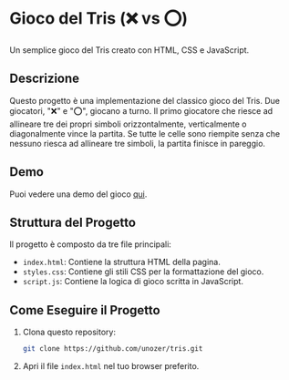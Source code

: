 # Gioco del Tris (❌ vs ⭕️)

Un semplice gioco del Tris creato con HTML, CSS e JavaScript.

## Descrizione

Questo progetto è una implementazione del classico gioco del Tris. Due giocatori, "❌" e "⭕️", giocano a turno. Il primo giocatore che riesce ad allineare tre dei propri simboli orizzontalmente, verticalmente o diagonalmente vince la partita. Se tutte le celle sono riempite senza che nessuno riesca ad allineare tre simboli, la partita finisce in pareggio.

## Demo

Puoi vedere una demo del gioco [qui](https://via.placeholder.com/demo).

## Struttura del Progetto

Il progetto è composto da tre file principali:
- `index.html`: Contiene la struttura HTML della pagina.
- `styles.css`: Contiene gli stili CSS per la formattazione del gioco.
- `script.js`: Contiene la logica di gioco scritta in JavaScript.

## Come Eseguire il Progetto

1. Clona questo repository:
    ```bash
    git clone https://github.com/unozer/tris.git
    ```
2. Apri il file `index.html` nel tuo browser preferito.
